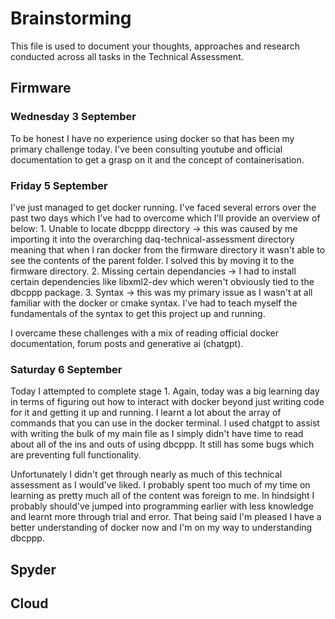 # Brainstorming

This file is used to document your thoughts, approaches and research conducted across all tasks in the Technical Assessment.

## Firmware

### Wednesday 3 September
To be honest I have no experience using docker so that has been my primary challenge today. I've been consulting youtube and official documentation to get a grasp on it and the concept of containerisation.

### Friday 5 September
I've just managed to get docker running. I've faced several errors over the past two days which I've had to overcome which I'll provide an overview of below:
    1. Unable to locate dbcppp directory -> this was caused by me importing it into the overarching daq-technical-assessment directory meaning that when I ran docker from the firmware directory it wasn't able to see the contents of the parent folder. I solved this by moving it to the firmware directory.
    2. Missing certain dependancies -> I had to install certain dependencies like libxml2-dev which weren't obviously tied to the dbcppp package.
    3. Syntax -> this was my primary issue as I wasn't at all familiar with the docker or cmake syntax. I've had to teach myself the fundamentals of the syntax to get this project up and running.

I overcame these challenges with a mix of reading official docker documentation, forum posts and generative ai (chatgpt).

### Saturday 6 September
Today I attempted to complete stage 1. Again, today was a big learning day in terms of figuring out how to interact with docker beyond just writing code for it and getting it up and running. I learnt a lot about the array of commands that you can use in the docker terminal. I used chatgpt to assist with writing the bulk of my main file as I simply didn't have time to read about all of the ins and outs of using dbcppp. It still has some bugs which are preventing full functionality. 

Unfortunately I didn't get through nearly as much of this technical assessment as I would've liked. I probably spent too much of my time on learning as pretty much all of the content was foreign to me. In hindsight I probably should've jumped into programming earlier with less knowledge and learnt more through trial and error. That being said I'm pleased I have a better understanding of docker now and I'm on my way to understanding dbcppp.


## Spyder

## Cloud